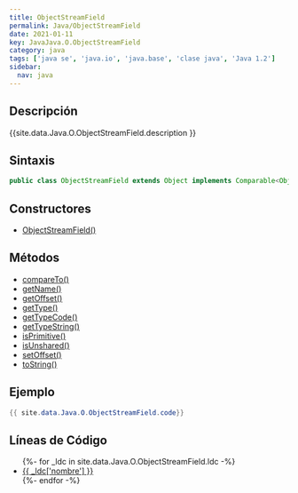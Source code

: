 ```yaml
---
title: ObjectStreamField
permalink: Java/ObjectStreamField
date: 2021-01-11
key: JavaJava.O.ObjectStreamField
category: java
tags: ['java se', 'java.io', 'java.base', 'clase java', 'Java 1.2']
sidebar: 
  nav: java
---
```


## Descripción
{{site.data.Java.O.ObjectStreamField.description }}

## Sintaxis
~~~java
public class ObjectStreamField extends Object implements Comparable<Object>
~~~

## Constructores
* [ObjectStreamField()](/Java/ObjectStreamField/ObjectStreamField/)

## Métodos
* [compareTo()](/Java/ObjectStreamField/compareTo)
* [getName()](/Java/ObjectStreamField/getName)
* [getOffset()](/Java/ObjectStreamField/getOffset)
* [getType()](/Java/ObjectStreamField/getType)
* [getTypeCode()](/Java/ObjectStreamField/getTypeCode)
* [getTypeString()](/Java/ObjectStreamField/getTypeString)
* [isPrimitive()](/Java/ObjectStreamField/isPrimitive)
* [isUnshared()](/Java/ObjectStreamField/isUnshared)
* [setOffset()](/Java/ObjectStreamField/setOffset)
* [toString()](/Java/ObjectStreamField/toString)

## Ejemplo
~~~java
{{ site.data.Java.O.ObjectStreamField.code}}
~~~

## Líneas de Código
<ul>
{%- for _ldc in site.data.Java.O.ObjectStreamField.ldc -%}
   <li>
       <a href="{{_ldc['url'] }}">{{ _ldc['nombre'] }}</a>
   </li>
{%- endfor -%}
</ul>
